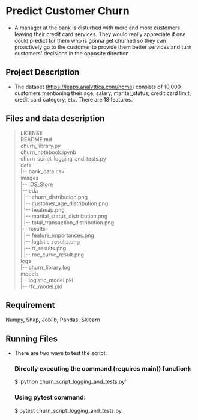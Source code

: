 # Predict Customer Churn

- A manager at the bank is disturbed with more and more customers leaving their credit card services. They would really appreciate if one could predict for them who is gonna get churned so they can proactively go to the customer to provide them better services and turn customers' decisions in the opposite direction

## Project Description

- The dataset (https://leaps.analyttica.com/home) consists of 10,000 customers mentioning their age, salary, marital_status, credit card limit, credit card category, etc. There are 18 features.

## Files and data description
>LICENSE<br />
>README.md<br />
>churn_library.py<br />
>churn_notebook.ipynb<br />
>churn_script_logging_and_tests.py<br />
>data<br />
>   |-- bank_data.csv<br />
>images<br />
>   |-- .DS_Store<br />
>   |-- eda<br />
>   |   |-- churn_distribution.png<br />
>   |   |-- customer_age_distribution.png<br />
>   |   |-- heatmap.png<br />
>   |   |-- marital_status_distribution.png<br />
>   |   |-- total_transaction_distribution.png<br />
>   |-- results<br />
>   |   |-- feature_importances.png<br />
>   |   |-- logistic_results.png<br />
>   |   |-- rf_results.png<br />
>   |   |-- roc_curve_result.png<br />
>logs<br />
>   |-- churn_library.log<br />
>models<br />
>   |-- logistic_model.pkl<br />
>   |-- rfc_model.pkl<br />

## Requirement
Numpy, Shap, Joblib, Pandas, Sklearn

## Running Files
- There are two ways to test the script:
     ### Directly executing the command (requires main() function):
     $ ipython churn_script_logging_and_tests.py'
     ### Using pytest command:
     $ pytest churn_script_logging_and_tests.py


